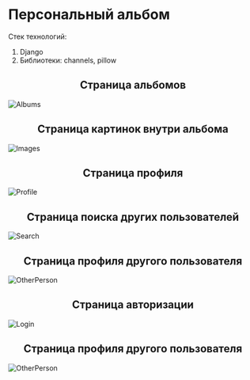 <h1>Персональный альбом</h1>
Стек технологий:
<ol>
  <li>Django</li>
  <li>Библиотеки: channels, pillow</li>
</ol>

<h2 align='center'>Страница альбомов</h2>

![Albums](https://github.com/user-attachments/assets/5465b417-bf7d-4ffb-a9ee-5a018cecaa7b)
<h2 align='center'>Страница картинок внутри альбома</h2>

![Images](https://github.com/user-attachments/assets/c33d28c5-8024-437f-a1a2-e2ea5ec91c46)
<h2 align='center'>Страница профиля</h2>

![Profile](https://github.com/user-attachments/assets/d8faf472-0fc9-4dac-862a-df2fcad98d21)
<h2 align='center'>Страница поиска других пользователей</h2>

![Search](https://github.com/user-attachments/assets/4524480f-28c9-4dc2-90d2-edfd20b3d3aa)
<h2 align='center'>Страница профиля другого пользователя</h2>

![OtherPerson](https://github.com/user-attachments/assets/df76edfd-3b5d-40ff-8fd5-c58094f0225c)
<h2 align='center'>Страница авторизации</h2>

![Login](https://github.com/user-attachments/assets/0f822c8a-ae21-456b-9fd2-0451fca0edd0)
<h2 align='center'>Страница профиля другого пользователя</h2>

![OtherPerson](https://github.com/user-attachments/assets/d415f2e7-60c4-4f86-993a-4bed4b8a8147)

